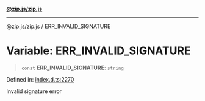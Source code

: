[**@zip.js/zip.js**](../README.md)

***

[@zip.js/zip.js](../globals.md) / ERR\_INVALID\_SIGNATURE

# Variable: ERR\_INVALID\_SIGNATURE

> `const` **ERR\_INVALID\_SIGNATURE**: `string`

Defined in: [index.d.ts:2270](https://github.com/gildas-lormeau/zip.js/blob/ade268faf16563c7a33ab45fce2e8761620ea353/index.d.ts#L2270)

Invalid signature error
